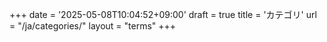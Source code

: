 +++
date = '2025-05-08T10:04:52+09:00'
draft = true
title = 'カテゴリ'
url = "/ja/categories/"
layout = "terms"
+++


